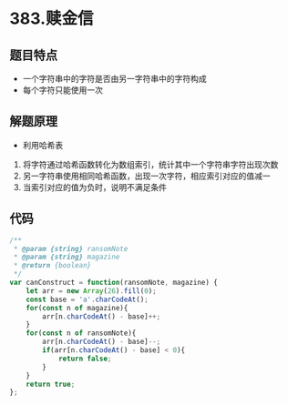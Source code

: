 # 383.赎金信

## 题目特点
 * 一个字符串中的字符是否由另一字符串中的字符构成
 * 每个字符只能使用一次

## 解题原理
 * 利用哈希表
  1. 将字符通过哈希函数转化为数组索引，统计其中一个字符串字符出现次数
  2. 另一字符串使用相同哈希函数，出现一次字符，相应索引对应的值减一
  3. 当索引对应的值为负时，说明不满足条件

## 代码

```javascript
/**
 * @param {string} ransomNote
 * @param {string} magazine
 * @return {boolean}
 */
var canConstruct = function(ransomNote, magazine) {
    let arr = new Array(26).fill(0);
    const base = 'a'.charCodeAt();
    for(const n of magazine){
        arr[n.charCodeAt() - base]++;
    }
    for(const n of ransomNote){
        arr[n.charCodeAt() - base]--;
        if(arr[n.charCodeAt() - base] < 0){
            return false;
        }
    }
    return true;
};
```
